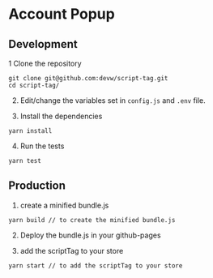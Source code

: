# Account Popup

## Development

1 Clone the repository
```
git clone git@github.com:devw/script-tag.git 
cd script-tag/
```

2. Edit/change the variables set in `config.js` and `.env` file.

3. Install the dependencies
```
yarn install
```

4. Run the tests
```
yarn test
```



## Production

1. create a minified bundle.js
```
yarn build // to create the minified bundle.js
```

2. Deploy the bundle.js in your github-pages 

3. add the scriptTag to your store
```
yarn start // to add the scriptTag to your store 
```
